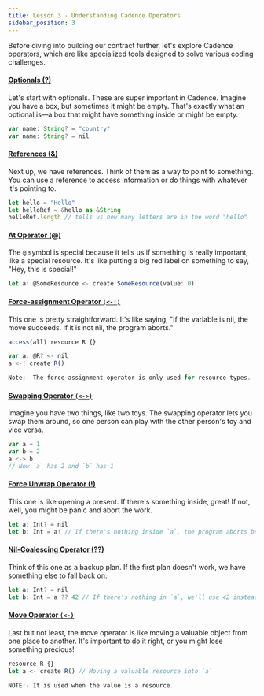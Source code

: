 ```yaml
---
title: Lesson 3 - Understanding Cadence Operators
sidebar_position: 3
---
```


Before diving into building our contract further, let's explore Cadence operators, which are like specialized tools designed to solve various coding challenges.

#### [Optionals (?)](https://cadence-lang.org/docs/1.0/language/glossary#optional)

Let's start with optionals. These are super important in Cadence. Imagine you have a box, but sometimes it might be empty. That's exactly what an optional is—a box that might have something inside or might be empty.

```jsx
var name: String? = "country"
var name: String? = nil
```

#### [References (&)](https://cadence-lang.org/docs/1.0/language/references)

Next up, we have references. Think of them as a way to point to something. You can use a reference to access information or do things with whatever it's pointing to.

```jsx
let hello = "Hello"
let helloRef = &hello as &String
helloRef.length // tells us how many letters are in the word "hello"
```

#### [At Operator (@)](https://cadence-lang.org/docs/1.0/language/glossary#-at)

The `@` symbol is special because it tells us if something is really important, like a special resource. It's like putting a big red label on something to say, "Hey, this is special!"

```jsx
let a: @SomeResource <- create SomeResource(value: 0)
```

#### [Force-assignment Operator `(<-!)`](https://cadence-lang.org/docs/1.0/language/operators#force-assignment-operator--)

This one is pretty straightforward. It's like saying, "If the variable is nil, the move succeeds. If it is not nil, the program aborts."

```jsx
access(all) resource R {}

var a: @R? <- nil
a <-! create R()

Note:- The force-assignment operator is only used for resource types.
```

#### [Swapping Operator `(<->)`](https://cadence-lang.org/docs/1.0/language/operators#swapping-operator--)

Imagine you have two things, like two toys. The swapping operator lets you swap them around, so one person can play with the other person's toy and vice versa.

```jsx
var a = 1
var b = 2
a <-> b
// Now `a` has 2 and `b` has 1
```

#### [Force Unwrap Operator (!)](https://cadence-lang.org/docs/1.0/language/operators#force-unwrap-operator-)

This one is like opening a present. If there's something inside, great! If not, well, you might be panic and abort the work.

```jsx
let a: Int? = nil
let b: Int = a! // If there's nothing inside `a`, the program aborts because `a` is nil.
```

#### [Nil-Coalescing Operator (??)](https://cadence-lang.org/docs/1.0/language/glossary#nil-coalescing-operator)

Think of this one as a backup plan. If the first plan doesn't work, we have something else to fall back on.

```jsx
let a: Int? = nil
let b: Int = a ?? 42 // If there's nothing in `a`, we'll use 42 instead
```

#### [Move Operator `(<-)`](https://cadence-lang.org/docs/1.0/language/resources#the-move-operator--)

Last but not least, the move operator is like moving a valuable object from one place to another. It's important to do it right, or you might lose something precious!

```jsx
resource R {}
let a <- create R() // Moving a valuable resource into `a`

NOTE:- It is used when the value is a resource.
```
